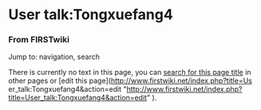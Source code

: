 
# User talk:Tongxuefang4

### From FIRSTwiki

Jump to: navigation, search

There is currently no text in this page, you can [search for this page
title](/index.php/Special:Search/Tongxuefang4 "Special:Search/Tongxuefang4" )
in other pages or [edit this page](http://www.firstwiki.net/index.php?title=Us
er_talk:Tongxuefang4&action=edit
"http://www.firstwiki.net/index.php?title=User_talk:Tongxuefang4&action=edit"
).

